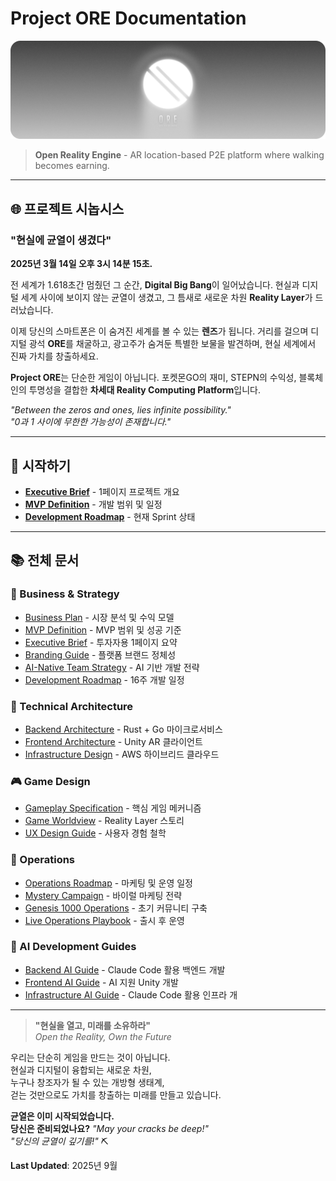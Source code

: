 # Project ORE Documentation

![Project ORE Hero](https://raw.githubusercontent.com/ore-protocol/ore-docs/main/assets/images/ore-hero-banner.webp)

> **Open Reality Engine** - AR location-based P2E platform where walking becomes earning.

---

## 🌐 프로젝트 시놉시스

### "현실에 균열이 생겼다"

**2025년 3월 14일 오후 3시 14분 15초.**

전 세계가 1.618초간 멈췄던 그 순간, **Digital Big Bang**이 일어났습니다.
현실과 디지털 세계 사이에 보이지 않는 균열이 생겼고,
그 틈새로 새로운 차원 **Reality Layer**가 드러났습니다.

이제 당신의 스마트폰은 이 숨겨진 세계를 볼 수 있는 **렌즈**가 됩니다.
거리를 걸으며 디지털 광석 **ORE**를 채굴하고,
광고주가 숨겨둔 특별한 보물을 발견하며,
현실 세계에서 진짜 가치를 창출하세요.

**Project ORE**는 단순한 게임이 아닙니다.
포켓몬GO의 재미, STEPN의 수익성, 블록체인의 투명성을 결합한
**차세대 Reality Computing Platform**입니다.

_"Between the zeros and ones, lies infinite possibility."_  
_"0과 1 사이에 무한한 가능성이 존재합니다."_

---

## 📍 시작하기

- **[Executive Brief](Executive-Brief)** - 1페이지 프로젝트 개요
- **[MVP Definition](MVP-Definition)** - 개발 범위 및 일정
- **[Development Roadmap](Development-Roadmap)** - 현재 Sprint 상태

---

## 📚 전체 문서

### 🏢 Business & Strategy

- [Business Plan](Business-Plan) - 시장 분석 및 수익 모델
- [MVP Definition](MVP-Definition) - MVP 범위 및 성공 기준
- [Executive Brief](Executive-Brief) - 투자자용 1페이지 요약
- [Branding Guide](Branding-Guide) - 플랫폼 브랜드 정체성
- [AI-Native Team Strategy](AI-Team-Strategy) - AI 기반 개발 전략
- [Development Roadmap](Development-Roadmap) - 16주 개발 일정

### 🔧 Technical Architecture

- [Backend Architecture](Backend-Spec) - Rust + Go 마이크로서비스
- [Frontend Architecture](Frontend-Spec) - Unity AR 클라이언트
- [Infrastructure Design](Infrastructure-Spec) - AWS 하이브리드 클라우드

### 🎮 Game Design

- [Gameplay Specification](Game-Play-Spec) - 핵심 게임 메커니즘
- [Game Worldview](Game-Worldview) - Reality Layer 스토리
- [UX Design Guide](UX-Guide) - 사용자 경험 철학

### 🚀 Operations

- [Operations Roadmap](Operations-Roadmap) - 마케팅 및 운영 일정
- [Mystery Campaign](Mystery-Campaign) - 바이럴 마케팅 전략
- [Genesis 1000 Operations](Genesis-Operations) - 초기 커뮤니티 구축
- [Live Operations Playbook](Live-Ops-Playbook) - 출시 후 운영

### 🤖 AI Development Guides

- [Backend AI Guide](Backend-Ai-Guide) - Claude Code 활용 백엔드 개발
- [Frontend AI Guide](Frontend-Ai-Guide) - AI 지원 Unity 개발
- [Infrastructure AI Guide](Infrastructure-Ai-Guide) - Claude Code 활용 인프라 개

---

> **"현실을 열고, 미래를 소유하라"**  
> _Open the Reality, Own the Future_

우리는 단순히 게임을 만드는 것이 아닙니다.  
현실과 디지털이 융합되는 새로운 차원,  
누구나 창조자가 될 수 있는 개방형 생태계,  
걷는 것만으로도 가치를 창출하는 미래를 만들고 있습니다.

**균열은 이미 시작되었습니다.**  
**당신은 준비되었나요?**
_"May your cracks be deep!"_  
_"당신의 균열이 깊기를!"_ ⛏️

**Last Updated**: 2025년 9월
